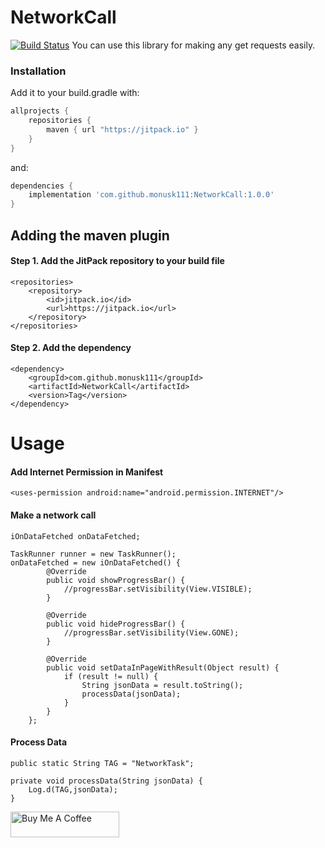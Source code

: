 # NetworkCall

[![Build Status](https://travis-ci.org/joemccann/dillinger.svg?branch=master)](https://travis-ci.org/joemccann/dillinger)
You can use this library for making any get requests easily.

### Installation

Add it to your build.gradle with:
```gradle
allprojects {
    repositories {
        maven { url "https://jitpack.io" }
    }
}
```
and:

```gradle
dependencies {
    implementation 'com.github.monusk111:NetworkCall:1.0.0'
}
```
## Adding the maven plugin
#### Step 1. Add the JitPack repository to your build file

    <repositories>
		<repository>
		    <id>jitpack.io</id>
		    <url>https://jitpack.io</url>
		</repository>
	</repositories>
	
#### Step 2. Add the dependency
    <dependency>
	    <groupId>com.github.monusk111</groupId>
	    <artifactId>NetworkCall</artifactId>
	    <version>Tag</version>
	</dependency>
    
# Usage

#### Add Internet Permission in Manifest

    <uses-permission android:name="android.permission.INTERNET"/>

#### Make a network call
    iOnDataFetched onDataFetched;
    
    TaskRunner runner = new TaskRunner();
    onDataFetched = new iOnDataFetched() {
            @Override
            public void showProgressBar() {
                //progressBar.setVisibility(View.VISIBLE);
            }

            @Override
            public void hideProgressBar() {
                //progressBar.setVisibility(View.GONE);
            }

            @Override
            public void setDataInPageWithResult(Object result) {
                if (result != null) {
                    String jsonData = result.toString();
                    processData(jsonData);
                }
            }
        };
        
#### Process Data 
    public static String TAG = "NetworkTask";
    
    private void processData(String jsonData) {
        Log.d(TAG,jsonData);
    }
    
<a href="https://www.buymeacoffee.com/monusk" target="_blank"><img src="https://cdn.buymeacoffee.com/buttons/default-orange.png" alt="Buy Me A Coffee" height="41" width="174"></a>
